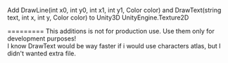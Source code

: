 Add DrawLine(int x0, int y0, int x1, int y1, Color color) and DrawText(string text, int x, int y, Color color) to Unity3D UnityEngine.Texture2D

=========
This additions is not for production use. Use them only for development purposes!<br />
I know DrawText would be way faster if i would use characters atlas, but I didn't wanted extra file.
